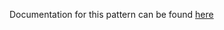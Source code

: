 Documentation for this pattern can be found [here](https://github.com/awslabs/aws-solutions-constructs/blob/main/source/patterns/%40aws-solutions-constructs/aws-eventbridge-kinesisstreams/README.adoc)

